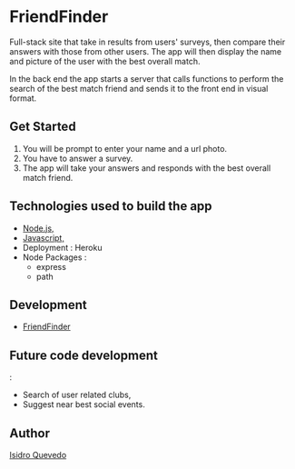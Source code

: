 # FriendFinder
Full-stack site that take in results from users' surveys, then compare their answers with those from other users. The app will then display the name and picture of the user with the best overall match.

In the back end the app starts a server that calls functions to perform the search of the best match friend and sends it to the front end in visual format.


## Get Started

1. You will be prompt to enter your name and a url photo.
2. You have to answer a survey.
3. The app will take your answers and responds with the best overall match friend.

## Technologies used to build the app

   - [Node.js,](https://nodejs.org/en/)
   - [Javascript,](https://www.w3schools.com/js/default.asp)
   - Deployment : Heroku
   - Node Packages :
     - express
     - path

## Development

   - [FriendFinder](https://guarded-sands-81391.herokuapp.com/)

## Future code development
:
   - Search of user related clubs,
   - Suggest near best social events.

## Author

[Isidro Quevedo](https://iquevedom.github.io/My_Bio/)


